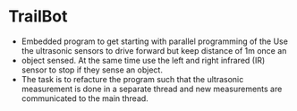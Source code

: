 # TrailBot
* Embedded program to get starting with parallel programming of the  Use the ultrasonic sensors to drive forward but keep distance of 1m once an
* object sensed. At the same time use the left and right infrared (IR) sensor to stop if they sense an object.
* The task is to refacture the program such that the ultrasonic measurement is done in a separate thread and new measurements are communicated to the main thread.
